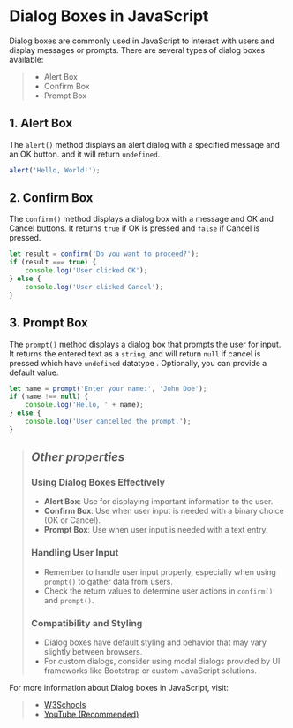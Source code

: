 # Dialog Boxes in JavaScript

Dialog boxes are commonly used in JavaScript to interact with users and display messages or prompts. There are several types of dialog boxes available:
> - Alert Box
> - Confirm Box
> - Prompt Box

## 1. Alert Box

The `alert()` method displays an alert dialog with a specified message and an OK button.
and it will return `undefined`.

```js
alert('Hello, World!');
```


## 2. Confirm Box

The `confirm()` method displays a dialog box with a message and OK and Cancel buttons. It returns `true` if OK is pressed and `false` if Cancel is pressed.

```js
let result = confirm('Do you want to proceed?');
if (result === true) {
    console.log('User clicked OK');
} else {
    console.log('User clicked Cancel');
}
```


## 3. Prompt Box

The `prompt()` method displays a dialog box that prompts the user for input. It returns the entered text as a `string`, and will return `null` if cancel is pressed which have 
`undefined` datatype . Optionally, you can provide a default value.

```js
let name = prompt('Enter your name:', 'John Doe');
if (name !== null) {
    console.log('Hello, ' + name);
} else {
    console.log('User cancelled the prompt.');
}
```

> ##  *Other properties*
> ###  Using Dialog Boxes Effectively
> 
> - **Alert Box**: Use for displaying important information to the user.
> - **Confirm Box**: Use when user input is needed with a binary choice (OK or Cancel).
> - **Prompt Box**: Use when user input is needed with a text entry.
> 
> ###  Handling User Input
> 
> - Remember to handle user input properly, especially when using `prompt()` to gather data from users.
> - Check the return values to determine user actions in `confirm()` and `prompt()`.
> 
> ###  Compatibility and Styling
> 
> - Dialog boxes have default styling and behavior that may vary slightly between browsers.
> - For custom dialogs, consider using modal dialogs provided by UI frameworks like Bootstrap or custom JavaScript solutions.


For more information about Dialog boxes in JavaScript, visit: 
> - [W3Schools](https://www.w3schools.com/js/js_popup.asp)
> - [YouTube (Recommended)](https://www.youtube.com/watch?v=RFx0PnTqxfI&list=PLfEr2kn3s-br9ZFmejfLhAgMbGgbpdof8&index=45&pp=iAQB)
